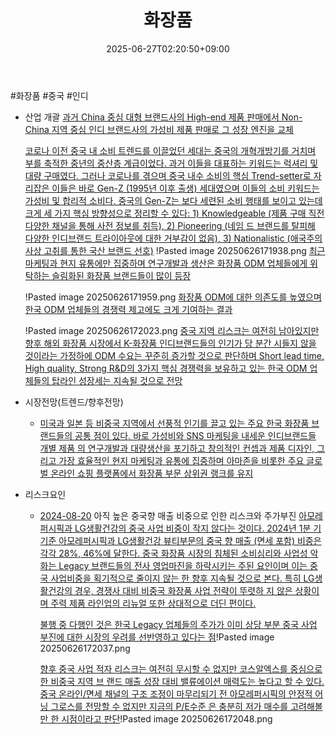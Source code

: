 ﻿---
title: "화장품"
date: 2025-06-27T02:20:50+09:00
lastmod: 2025-06-27T02:20:50+09:00
type: docs
sidebar:
  open: true
weight: 2
---
<div style="display:none">
  <meta property="article:published_time" content="2025-06-26T17:20:50Z" />
  <meta property="article:modified_time" content="2025-06-26T17:20:50Z" />
</div>
#화장품 #중국 #인디

- 산업 개괄
	[과거 China 중심 대형 브랜드사의 High-end 제품 판매에서 Non-China 지역 중심 인디 브랜드사의 가성비 제품 판매로 그 성장 엔진을 교체](8.19_대장장이의%20밝은%20미래.pdf#page=1&selection=123,0,164,2&color=yellow)
	
	[코로나 이전 중국 내 소비 트렌드를 이끌었던 세대는 중국의 개혁개방기를 거치며 부를 축적한 중년의 중산층 계급이었다. 과거 이들을 대표하는 키워드는 럭셔리 및 대량 구매였다. 그러나 코로나를 겪으며 중국 내수 소비의 핵심 Trend-setter로 자리잡은 이들은 바로 Gen-Z (1995년 이후 출생) 세대였으며 이들의 소비 키워드는 가성비 및 합리적 소비다. 중국의 Gen-Z는 보다 세련된 소비 행태를 보이고 있는데 크게 세 가지 핵심 방향성으로 정리할 수 있다: 1) Knowledgeable (제품 구매 직전 다양한 채널을 통해 사전 정보를 취득), 2) Pioneering (네임 드 브랜드를 탈피해 다양한 인디브랜드 트라이아웃에 대한 거부감이 없음), 3) Nationalistic (애국주의 사상 고취를 통한 국산 브랜드 선호)](8.19_대장장이의%20밝은%20미래.pdf#page=14&selection=52,0,246,1&color=yellow)
	!Pasted image 20250626171938.png
    [최근 마케팅과 현지 유통에만 집중하며 연구개발과 생산은 화장품 ODM 업체들에게 위탁하는 슬림화된 화장품 브랜드들이 많이 등장](8.19_대장장이의%20밝은%20미래.pdf#page=3&selection=515,0,547,2&color=yellow)
    
    !Pasted image 20250626171959.png
    [화장품 ODM에 대한 의존도를 높였으며 한국 ODM 업체들의 경쟁력 제고에도 크게 기여하는 결과](8.19_대장장이의%20밝은%20미래.pdf#page=3&selection=606,0,634,2&color=yellow)
    
    !Pasted image 20250626172023.png
    [중국 지역 리스크는 여전히 남아있지만 향후 해외 화장품 시장에서 K-화장품 인디브랜드들의 인기가 당 분간 시들지 않을 것이라는 가정하에 ODM 수요는 꾸준히 증가할 것으로 판단하며 Short lead time, High quality, Strong R&D의 3가지 핵심 경쟁력을 보유하고 있는 한국 ODM 업체들의 탑라인 성장세는 지속될 것으로 전망](8.19_대장장이의%20밝은%20미래.pdf#page=3&selection=642,1,723,2&color=yellow)

- 시장전망(트렌드/향후전망)
	- [미국과 일본 등 비중국 지역에서 선풍적 인기를 끌고 있는 주요 한국 화장품 브랜드들의 공통 점이 있다. 바로 가성비와 SNS 마케팅을 내세운 인디브랜드들](8.19_대장장이의%20밝은%20미래.pdf#page=36&selection=33,0,76,6&color=yellow)
	  [개별 제품 의 연구개발과 대량생산을 포기하고 창의적인 컨셉과 제품 디자인, 그리고 가장 효율적인 현지 마케팅과 유통에 집중하며 아마존을 비롯한 주요 글로벌 온라인 쇼핑 플랫폼에서 화장품 부문 상위권 랭크를 유지](8.19_대장장이의%20밝은%20미래.pdf#page=36&selection=83,0,140,2&color=yellow)

- 리스크요인
	- [2024-08-20](/daily-summary/2024-08-20/) 아직 높은 중국향 매출 비중으로 인한 리스크와 주가부진
		[아모레퍼시픽과 LG생활건강의 중국 사업 비중이 작지 않다는 것이다. 2024년 1분 기 기준 아모레퍼시픽과 LG생활건강 뷰티부문의 중국 향 매출 (면세 포함) 비중은 각각 28%, 46%에 달한다. 중국 화장품 시장의 침체된 소비심리와 사업성 악화는 Legacy 브랜드들의 전사 영업마진을 하락시키는 주된 요인이며 이는 중국 사업비중을 획기적으로 줄이지 않는 한 향후 지속될 것으로 본다. 특히 LG생활건강의 경우, 경쟁사 대비 비중국 화장품 사업 전략이 뚜렷하 지 않은 상황이며 주력 제품 라인업의 리뉴얼 또한 상대적으로 더딘 편이다.](8.19_대장장이의%20밝은%20미래.pdf#page=33&selection=201,0,355,1&color=yellow)
		
		[불행 중 다행인 것은 한국 Legacy 업체들의 주가가 이미 상당 부분 중국 사업 부진에 대한 시장의 우려를 선반영하고 있다는 점](8.19_대장장이의%20밝은%20미래.pdf#page=33&selection=534,0,572,1&color=yellow)!Pasted image 20250626172037.png
		
		[향후 중국 사업 적자 리스크는 여전히 무시할 수 없지만 코스알엑스를 중심으로 한 비중국 지역 브 랜드 매출 성장 대비 밸류에이션 매력도는 높다고 할 수 있다. 중국 온라인/면세 채널의 구조 조정이 마무리되기 전 아모레퍼시픽의 안정적 어닝 그로스를 전망할 수 없지만 지금의 P/E수준 은 충분히 저가 매수를 고려해볼만 한 시점이라고 판단](8.19_대장장이의%20밝은%20미래.pdf#page=33&selection=790,0,891,2&color=yellow)!Pasted image 20250626172048.png
